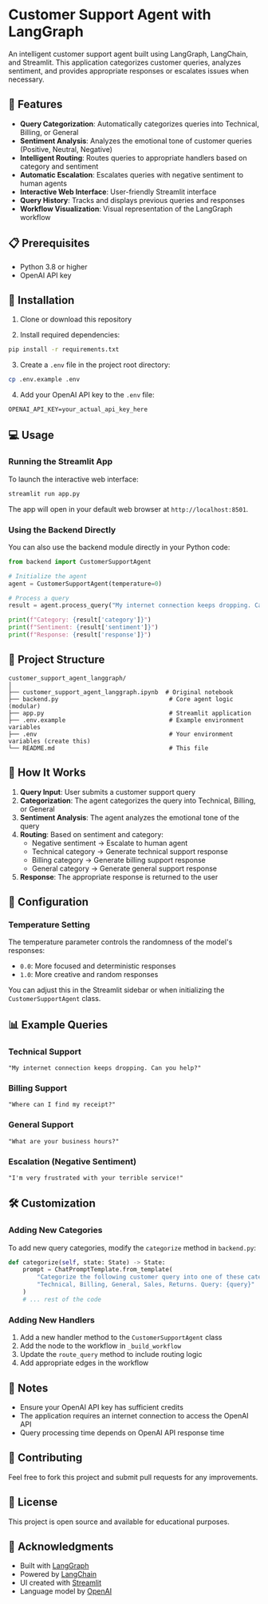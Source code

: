 # Customer Support Agent with LangGraph

An intelligent customer support agent built using LangGraph, LangChain, and Streamlit. This application categorizes customer queries, analyzes sentiment, and provides appropriate responses or escalates issues when necessary.

## 🌟 Features

- **Query Categorization**: Automatically categorizes queries into Technical, Billing, or General
- **Sentiment Analysis**: Analyzes the emotional tone of customer queries (Positive, Neutral, Negative)
- **Intelligent Routing**: Routes queries to appropriate handlers based on category and sentiment
- **Automatic Escalation**: Escalates queries with negative sentiment to human agents
- **Interactive Web Interface**: User-friendly Streamlit interface
- **Query History**: Tracks and displays previous queries and responses
- **Workflow Visualization**: Visual representation of the LangGraph workflow

## 📋 Prerequisites

- Python 3.8 or higher
- OpenAI API key

## 🚀 Installation

1. Clone or download this repository

2. Install required dependencies:

```bash
pip install -r requirements.txt
```

3. Create a `.env` file in the project root directory:

```bash
cp .env.example .env
```

4. Add your OpenAI API key to the `.env` file:

```
OPENAI_API_KEY=your_actual_api_key_here
```

## 💻 Usage

### Running the Streamlit App

To launch the interactive web interface:

```bash
streamlit run app.py
```

The app will open in your default web browser at `http://localhost:8501`.

### Using the Backend Directly

You can also use the backend module directly in your Python code:

```python
from backend import CustomerSupportAgent

# Initialize the agent
agent = CustomerSupportAgent(temperature=0)

# Process a query
result = agent.process_query("My internet connection keeps dropping. Can you help?")

print(f"Category: {result['category']}")
print(f"Sentiment: {result['sentiment']}")
print(f"Response: {result['response']}")
```

## 📁 Project Structure

```
customer_support_agent_langgraph/
│
├── customer_support_agent_langgraph.ipynb  # Original notebook
├── backend.py                               # Core agent logic (modular)
├── app.py                                   # Streamlit application
├── .env.example                             # Example environment variables
├── .env                                     # Your environment variables (create this)
└── README.md                                # This file
```

## 🎯 How It Works

1. **Query Input**: User submits a customer support query
2. **Categorization**: The agent categorizes the query into Technical, Billing, or General
3. **Sentiment Analysis**: The agent analyzes the emotional tone of the query
4. **Routing**: Based on sentiment and category:
   - Negative sentiment → Escalate to human agent
   - Technical category → Generate technical support response
   - Billing category → Generate billing support response
   - General category → Generate general support response
5. **Response**: The appropriate response is returned to the user

## 🔧 Configuration

### Temperature Setting

The temperature parameter controls the randomness of the model's responses:

- `0.0`: More focused and deterministic responses
- `1.0`: More creative and random responses

You can adjust this in the Streamlit sidebar or when initializing the `CustomerSupportAgent` class.

## 📊 Example Queries

### Technical Support

```
"My internet connection keeps dropping. Can you help?"
```

### Billing Support

```
"Where can I find my receipt?"
```

### General Support

```
"What are your business hours?"
```

### Escalation (Negative Sentiment)

```
"I'm very frustrated with your terrible service!"
```

## 🛠️ Customization

### Adding New Categories

To add new query categories, modify the `categorize` method in `backend.py`:

```python
def categorize(self, state: State) -> State:
    prompt = ChatPromptTemplate.from_template(
        "Categorize the following customer query into one of these categories: "
        "Technical, Billing, General, Sales, Returns. Query: {query}"
    )
    # ... rest of the code
```

### Adding New Handlers

1. Add a new handler method to the `CustomerSupportAgent` class
2. Add the node to the workflow in `_build_workflow`
3. Update the `route_query` method to include routing logic
4. Add appropriate edges in the workflow

## 📝 Notes

- Ensure your OpenAI API key has sufficient credits
- The application requires an internet connection to access the OpenAI API
- Query processing time depends on OpenAI API response time

## 🤝 Contributing

Feel free to fork this project and submit pull requests for any improvements.

## 📄 License

This project is open source and available for educational purposes.

## 🙏 Acknowledgments

- Built with [LangGraph](https://github.com/langchain-ai/langgraph)
- Powered by [LangChain](https://github.com/langchain-ai/langchain)
- UI created with [Streamlit](https://streamlit.io/)
- Language model by [OpenAI](https://openai.com/)
